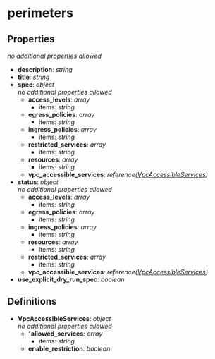 # perimeters

<!-- markdownlint-disable MD036 -->

## Properties

*no additional properties allowed*

- **description**: *string*
- **title**: *string*
- **spec**: *object*
  <br>*no additional properties allowed*
  - **access_levels**: *array*
    - items: *string*
  - **egress_policies**: *array*
    - items: *string*
  - **ingress_policies**: *array*
    - items: *string*
  - **restricted_services**: *array*
    - items: *string*
  - **resources**: *array*
    - items: *string*
  - **vpc_accessible_services**: *reference([VpcAccessibleServices](#refs-VpcAccessibleServices))*
- **status**: *object*
  <br>*no additional properties allowed*
  - **access_levels**: *array*
    - items: *string*
  - **egress_policies**: *array*
    - items: *string*
  - **ingress_policies**: *array*
    - items: *string*
  - **resources**: *array*
    - items: *string*
  - **restricted_services**: *array*
    - items: *string*
  - **vpc_accessible_services**: *reference([VpcAccessibleServices](#refs-VpcAccessibleServices))*
- **use_explicit_dry_run_spec**: *boolean*

## Definitions

- **VpcAccessibleServices**<a name="refs-VpcAccessibleServices"></a>: *object*
  <br>*no additional properties allowed*
  - ⁺**allowed_services**: *array*
    - items: *string*
  - **enable_restriction**: *boolean*